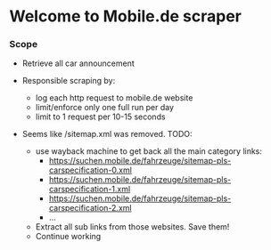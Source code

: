 # Welcome to Mobile.de scraper

### Scope
- Retrieve all car announcement
- Responsible scraping by:
  - log each http request to mobile.de website
  - limit/enforce only one full run per day
  - limit to 1 request per 10-15 seconds


- Seems like /sitemap.xml was removed. TODO:
  - use wayback machine to get back all the main category links:
    - https://suchen.mobile.de/fahrzeuge/sitemap-pls-carspecification-0.xml
    - https://suchen.mobile.de/fahrzeuge/sitemap-pls-carspecification-1.xml
    - https://suchen.mobile.de/fahrzeuge/sitemap-pls-carspecification-2.xml
    - ...
  - Extract all sub links from those websites. Save them!
  - Continue working
